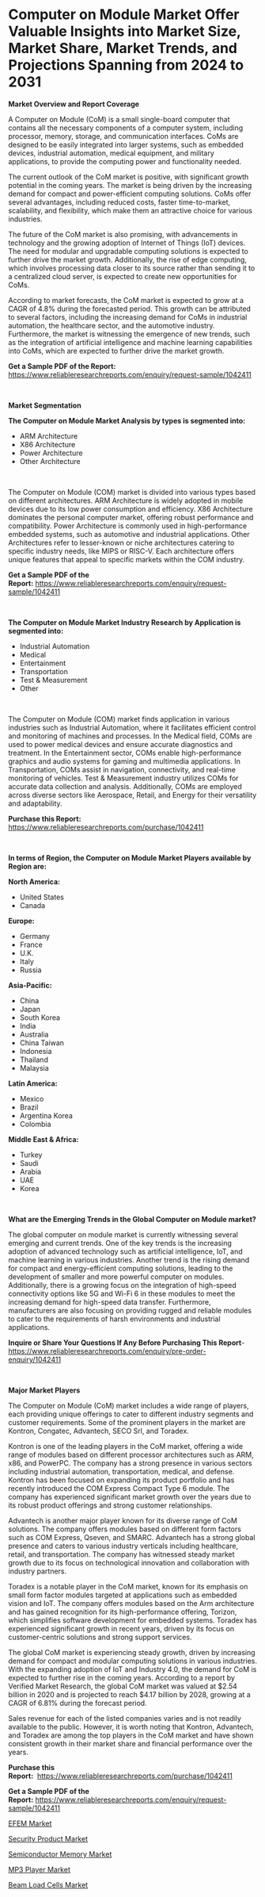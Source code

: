 <p><h1>Computer on Module Market Offer Valuable Insights into Market Size, Market Share, Market Trends, and Projections Spanning from 2024 to 2031</h1></p><p><strong>Market Overview and Report Coverage</strong></p>
<p><p>A Computer on Module (CoM) is a small single-board computer that contains all the necessary components of a computer system, including processor, memory, storage, and communication interfaces. CoMs are designed to be easily integrated into larger systems, such as embedded devices, industrial automation, medical equipment, and military applications, to provide the computing power and functionality needed.</p><p>The current outlook of the CoM market is positive, with significant growth potential in the coming years. The market is being driven by the increasing demand for compact and power-efficient computing solutions. CoMs offer several advantages, including reduced costs, faster time-to-market, scalability, and flexibility, which make them an attractive choice for various industries.</p><p>The future of the CoM market is also promising, with advancements in technology and the growing adoption of Internet of Things (IoT) devices. The need for modular and upgradable computing solutions is expected to further drive the market growth. Additionally, the rise of edge computing, which involves processing data closer to its source rather than sending it to a centralized cloud server, is expected to create new opportunities for CoMs.</p><p>According to market forecasts, the CoM market is expected to grow at a CAGR of 4.8% during the forecasted period. This growth can be attributed to several factors, including the increasing demand for CoMs in industrial automation, the healthcare sector, and the automotive industry. Furthermore, the market is witnessing the emergence of new trends, such as the integration of artificial intelligence and machine learning capabilities into CoMs, which are expected to further drive the market growth.</p></p>
<p><strong>Get a Sample PDF of the Report:</strong> <a href="https://www.reliableresearchreports.com/enquiry/request-sample/1042411">https://www.reliableresearchreports.com/enquiry/request-sample/1042411</a></p>
<p>&nbsp;</p>
<p><strong>Market Segmentation</strong></p>
<p><strong>The Computer on Module Market Analysis by types is segmented into:</strong></p>
<p><ul><li>ARM Architecture</li><li>X86 Architecture</li><li>Power Architecture</li><li>Other Architecture</li></ul></p>
<p>&nbsp;</p>
<p><p>The Computer on Module (COM) market is divided into various types based on different architectures. ARM Architecture is widely adopted in mobile devices due to its low power consumption and efficiency. X86 Architecture dominates the personal computer market, offering robust performance and compatibility. Power Architecture is commonly used in high-performance embedded systems, such as automotive and industrial applications. Other Architectures refer to lesser-known or niche architectures catering to specific industry needs, like MIPS or RISC-V. Each architecture offers unique features that appeal to specific markets within the COM industry.</p></p>
<p><strong>Get a Sample PDF of the Report:</strong>&nbsp;<a href="https://www.reliableresearchreports.com/enquiry/request-sample/1042411">https://www.reliableresearchreports.com/enquiry/request-sample/1042411</a></p>
<p>&nbsp;</p>
<p><strong>The Computer on Module Market Industry Research by Application is segmented into:</strong></p>
<p><ul><li>Industrial Automation</li><li>Medical</li><li>Entertainment</li><li>Transportation</li><li>Test & Measurement</li><li>Other</li></ul></p>
<p>&nbsp;</p>
<p><p>The Computer on Module (COM) market finds application in various industries such as Industrial Automation, where it facilitates efficient control and monitoring of machines and processes. In the Medical field, COMs are used to power medical devices and ensure accurate diagnostics and treatment. In the Entertainment sector, COMs enable high-performance graphics and audio systems for gaming and multimedia applications. In Transportation, COMs assist in navigation, connectivity, and real-time monitoring of vehicles. Test & Measurement industry utilizes COMs for accurate data collection and analysis. Additionally, COMs are employed across diverse sectors like Aerospace, Retail, and Energy for their versatility and adaptability.</p></p>
<p><strong>Purchase this Report:</strong>&nbsp; <a href="https://www.reliableresearchreports.com/purchase/1042411">https://www.reliableresearchreports.com/purchase/1042411</a></p>
<p>&nbsp;</p>
<p><strong>In terms of Region, the Computer on Module Market Players available by Region are:</strong></p>
<p>
    <p> <strong> North America: </strong>
        <ul>
            <li>United States</li>
            <li>Canada</li>
        </ul>
        </p> 
    <p> <strong> Europe: </strong>
        <ul>
            <li>Germany</li>
            <li>France</li>
            <li>U.K.</li>
            <li>Italy</li>
            <li>Russia</li>
        </ul>
        </p> 
    <p> <strong> Asia-Pacific: </strong>
        <ul>
            <li>China</li>
            <li>Japan</li>
            <li>South Korea</li>
            <li>India</li>
            <li>Australia</li>
            <li>China Taiwan</li>
            <li>Indonesia</li>
            <li>Thailand</li>
            <li>Malaysia</li>
        </ul>
        </p> 
    <p> <strong> Latin America: </strong>
        <ul>
            <li>Mexico</li>
            <li>Brazil</li>
            <li>Argentina Korea</li>
            <li>Colombia</li>
        </ul>
        </p> 
    <p> <strong> Middle East & Africa: </strong>
        <ul>
            <li>Turkey</li>
            <li>Saudi</li>
            <li>Arabia</li>
            <li>UAE</li>
            <li>Korea</li>
        </ul>
    </p>
    </p>
<p>&nbsp;</p>
<p><strong>What are the Emerging Trends in the Global Computer on Module market?</strong></p>
<p><p>The global computer on module market is currently witnessing several emerging and current trends. One of the key trends is the increasing adoption of advanced technology such as artificial intelligence, IoT, and machine learning in various industries. Another trend is the rising demand for compact and energy-efficient computing solutions, leading to the development of smaller and more powerful computer on modules. Additionally, there is a growing focus on the integration of high-speed connectivity options like 5G and Wi-Fi 6 in these modules to meet the increasing demand for high-speed data transfer. Furthermore, manufacturers are also focusing on providing rugged and reliable modules to cater to the requirements of harsh environments and industrial applications.</p></p>
<p><strong>Inquire or Share Your Questions If Any Before Purchasing This Report</strong>- <a href="https://www.reliableresearchreports.com/enquiry/pre-order-enquiry/1042411">https://www.reliableresearchreports.com/enquiry/pre-order-enquiry/1042411</a></p>
<p>&nbsp;</p>
<p><strong>Major Market Players</strong></p>
<p><p>The Computer on Module (CoM) market includes a wide range of players, each providing unique offerings to cater to different industry segments and customer requirements. Some of the prominent players in the market are Kontron, Congatec, Advantech, SECO Srl, and Toradex.</p><p>Kontron is one of the leading players in the CoM market, offering a wide range of modules based on different processor architectures such as ARM, x86, and PowerPC. The company has a strong presence in various sectors including industrial automation, transportation, medical, and defense. Kontron has been focused on expanding its product portfolio and has recently introduced the COM Express Compact Type 6 module. The company has experienced significant market growth over the years due to its robust product offerings and strong customer relationships.</p><p>Advantech is another major player known for its diverse range of CoM solutions. The company offers modules based on different form factors such as COM Express, Qseven, and SMARC. Advantech has a strong global presence and caters to various industry verticals including healthcare, retail, and transportation. The company has witnessed steady market growth due to its focus on technological innovation and collaboration with industry partners.</p><p>Toradex is a notable player in the CoM market, known for its emphasis on small form factor modules targeted at applications such as embedded vision and IoT. The company offers modules based on the Arm architecture and has gained recognition for its high-performance offering, Torizon, which simplifies software development for embedded systems. Toradex has experienced significant growth in recent years, driven by its focus on customer-centric solutions and strong support services.</p><p>The global CoM market is experiencing steady growth, driven by increasing demand for compact and modular computing solutions in various industries. With the expanding adoption of IoT and Industry 4.0, the demand for CoM is expected to further rise in the coming years. According to a report by Verified Market Research, the global CoM market was valued at $2.54 billion in 2020 and is projected to reach $4.17 billion by 2028, growing at a CAGR of 6.81% during the forecast period.</p><p>Sales revenue for each of the listed companies varies and is not readily available to the public. However, it is worth noting that Kontron, Advantech, and Toradex are among the top players in the CoM market and have shown consistent growth in their market share and financial performance over the years.</p></p>
<p><strong>Purchase this Report:</strong>&nbsp;&nbsp;<a href="https://www.reliableresearchreports.com/purchase/1042411">https://www.reliableresearchreports.com/purchase/1042411</a></p>
<p></p>
<p><strong>Get a Sample PDF of the Report:</strong>&nbsp;<a href="https://www.reliableresearchreports.com/enquiry/request-sample/1042411">https://www.reliableresearchreports.com/enquiry/request-sample/1042411</a></p>
<p><p><a href="https://github.com/Paul14Anderson63/Market-Research-Report-List-2/blob/main/efem-market.md">EFEM Market</a></p><p><a href="https://github.com/tamvrosiya/Market-Research-Report-List-2/blob/main/security-product-market.md">Security Product Market</a></p><p><a href="https://github.com/dringals/Market-Research-Report-List-2/blob/main/semiconductor-memory-market.md">Semiconductor Memory Market</a></p><p><a href="https://github.com/gaydyna/Market-Research-Report-List-2/blob/main/mp3-player-market.md">MP3 Player Market</a></p><p><a href="https://github.com/aasishrp01/Market-Research-Report-List-2/blob/main/beam-load-cells-market.md">Beam Load Cells Market</a></p></p>